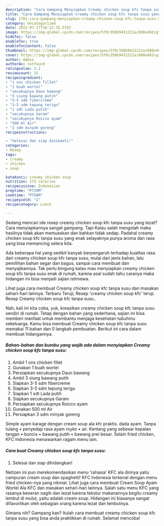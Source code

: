 ```yaml
---
description: "Cara Gampang Menyiapkan Creamy chicken soup kfc tanpa susu yang Lezat, Buat Buka Puasa Sempurna"
title: "Cara Gampang Menyiapkan Creamy chicken soup kfc tanpa susu yang Lezat, Buat Buka Puasa Sempurna"
slug: 1701-cara-gampang-menyiapkan-creamy-chicken-soup-kfc-tanpa-susu-yang-lezat-buat-buka-puasa-sempurna
category: Uncategorized
date: 2022-07-17T16:12:15.576Z
image: https://img-global.cpcdn.com/recipes/5f8c358b9431221a/680x482cq70/creamy-chicken-soup-kfc-tanpa-susu-foto-resep-utama.jpg
hideToc: false
enableToc: true
enableTocContent: false
thumbnail: https://img-global.cpcdn.com/recipes/5f8c358b9431221a/680x482cq70/creamy-chicken-soup-kfc-tanpa-susu-foto-resep-utama.jpg
cover: https://img-global.cpcdn.com/recipes/5f8c358b9431221a/680x482cq70/creamy-chicken-soup-kfc-tanpa-susu-foto-resep-utama.jpg
author: Admin
authorAv: notfound
ratingvalue: 3.2
reviewcount: 15
recipeingredient:
- "1 ons chicken fillet"
- "1 buah wortel"
- "secukupnya Daun bawang"
- "3 siung bawang putih"
- "3-5 sdm fibercreme"
- "3-5 sdm tepung terigu"
- "1 sdt Lada putih"
- "secukupnya Garam"
- "secukupnya Roicco ayam"
- "500 ml Air"
- "3 sdm minyak goreng"
recipeinstructions:

- "Selesai dan siap dinikmati!"
categories:
- Resep
tags:
- creamy
- chicken
- soup

katakunci: creamy chicken soup 
nutrition: 173 calories
recipecuisine: Indonesian
preptime: "PT39M"
cooktime: "PT56M"
recipeyield: "1"
recipecategory: Lunch

---
```



Sedang mencari ide resep creamy chicken soup kfc tanpa susu yang lezat? Cara menyiapkannya sangat gampang. Tapi Kalau salah mengolah maka hasilnya tidak akan memuaskan dan bahkan tidak sedap. Padahal creamy chicken soup kfc tanpa susu yang enak selayaknya punya aroma dan rasa yang bisa memancing selera kita.


Ada beberapa hal yang sedikit banyak berpengaruh terhadap kualitas rasa dari creamy chicken soup kfc tanpa susu, mulai dari jenis bahan, lalu pemilihan bahan segar dan bagus, sampai cara membuat dan menyajikannya. Tak perlu bingung kalau mau menyiapkan creamy chicken soup kfc tanpa susu enak di rumah, karena asal sudah tahu caranya maka hidangan ini bisa menjadi sajian istimewa.

Lihat juga cara membuat Creamy chicken soup kfc tanpa susu dan masakan sehari-hari lainnya. Terbaru Teruji; Resep &#39;creamy chicken soup kfc&#39; teruji. Resep Creamy chicken soup kfc tanpa susu..


Nah, kali ini kita coba, yuk, kreasikan creamy chicken soup kfc tanpa susu sendiri di rumah. Tetap dengan bahan yang sederhana, sajian ini bisa memberi manfaat untuk membantu menjaga kesehatan tubuhmu sekeluarga. Kamu bisa membuat Creamy chicken soup kfc tanpa susu memakai 11 bahan dan 0 langkah pembuatan. Berikut ini cara dalam membuat hidangannya.

<!--inarticleads1-->

##### Bahan-bahan dan bumbu yang wajib ada dalam menyiapkan Creamy chicken soup kfc tanpa susu:

1. Ambil 1 ons chicken fillet
1. Gunakan 1 buah wortel
1. Persiapkan secukupnya Daun bawang
1. Ambil 3 siung bawang putih
1. Siapkan 3-5 sdm fibercreme
1. Siapkan 3-5 sdm tepung terigu
1. Siapkan 1 sdt Lada putih
1. Siapkan secukupnya Garam
1. Persiapkan secukupnya Roicco ayam
1. Gunakan 500 ml Air
1. Persiapkan 3 sdm minyak goreng


Simple ayam karage dengan cream soup ala kfc praktis. dada ayam. Tanpa tulang • penyedap rasa ayam royko • air. Kentang yang sebesar kepalan tangan • buncis • bawang putih • bawang prei besar. Selain fried chicken, KFC Indonesia menawarkan ragam menu lain. 

<!--inarticleads2-->

##### Cara buat Creamy chicken soup kfc tanpa susu:


1. Selesai dan siap dihidangkan!

Netizen ini pun merekomendasikan menu &#39;rahasia&#39; KFC ala dirinya yaitu campuran cream soup dan spaghetti! KFC Indonesia terkenal dengan menu fried chicken-nya yang nikmat. Lihat juga cara membuat Cream Soup Ayam Wortel Ala KFC dan masakan sehari-hari lainnya. Salah satu menu KFC yang rasanya beneran nagih dan lezat karena tekstur makanannya begitu creamy lembut di mulut, yaitu adalah cream soup. Hidangan ini biasanya sangat difavoritkan oleh sebagian orang karena lezat dan lembutnya. 

Gimana nih? Gampang kan? Itulah cara membuat creamy chicken soup kfc tanpa susu yang bisa anda praktikkan di rumah. Selamat mencoba!
